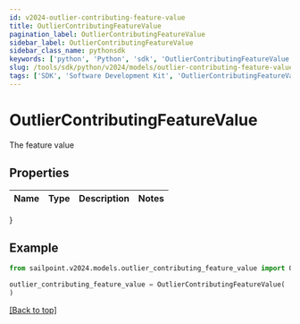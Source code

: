 ```yaml
---
id: v2024-outlier-contributing-feature-value
title: OutlierContributingFeatureValue
pagination_label: OutlierContributingFeatureValue
sidebar_label: OutlierContributingFeatureValue
sidebar_class_name: pythonsdk
keywords: ['python', 'Python', 'sdk', 'OutlierContributingFeatureValue', 'V2024OutlierContributingFeatureValue'] 
slug: /tools/sdk/python/v2024/models/outlier-contributing-feature-value
tags: ['SDK', 'Software Development Kit', 'OutlierContributingFeatureValue', 'V2024OutlierContributingFeatureValue']
---
```


# OutlierContributingFeatureValue

The feature value

## Properties

Name | Type | Description | Notes
------------ | ------------- | ------------- | -------------
}

## Example

```python
from sailpoint.v2024.models.outlier_contributing_feature_value import OutlierContributingFeatureValue

outlier_contributing_feature_value = OutlierContributingFeatureValue(
)

```
[[Back to top]](#) 

